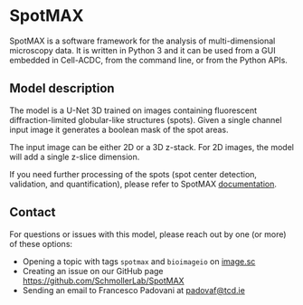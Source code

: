 # SpotMAX
SpotMAX is a software framework for the analysis of multi-dimensional microscopy 
data. It is written in Python 3 and it can be used from a GUI embedded in Cell-ACDC, 
from the command line, or from the Python APIs.

## Model description
The model is a U-Net 3D trained on images containing fluorescent diffraction-limited 
globular-like structures (spots). Given a single channel input image it generates 
a boolean mask of the spot areas. 

The input image can be either 2D or a 3D z-stack. For 2D images, the model will 
add a single z-slice dimension.

If you need further processing of the spots (spot center detection, validation, 
and quantification), please refer to SpotMAX [documentation](https://spotmax.readthedocs.io/en/latest/). 

## Contact

For questions or issues with this model, please reach out by one (or more) of these options:
- Opening a topic with tags `spotmax` and `bioimageio` on [image.sc](https://forum.image.sc/)
- Creating an issue on our GitHub page https://github.com/SchmollerLab/SpotMAX
- Sending an email to Francesco Padovani at [padovaf@tcd.ie](mailto:padovaf@tcd.ie)